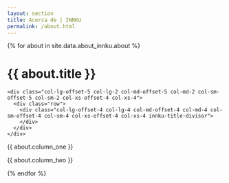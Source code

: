 ```yaml
---
layout: section
title: Acerca de | INNKU
permalink: /about.html
---
```


{% for about in site.data.about_innku.about %}
  <div class="row innku-title">
    <div class="col-lg-12">
      <h1>{{ about.title }}</h1>
    </div>

    <div class="col-lg-offset-5 col-lg-2 col-md-offset-5 col-md-2 col-sm-offset-5 col-sm-2 col-xs-offset-4 col-xs-4">
      <div class="row">
        <div class="col-lg-offset-4 col-lg-4 col-md-offset-4 col-md-4 col-sm-offset-4 col-sm-4 col-xs-offset-4 col-xs-4 innku-title-divisor">
        </div>
      </div>
    </div>
  </div>

  <div class="row">
    <div class="col-lg-6">
      <p>{{ about.column_one }}</p>
    </div>
    <div class="col-lg-6">
      <p>{{ about.column_two }}</p>
    </div>
  </div>
{% endfor %}
